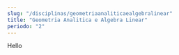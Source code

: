 ```yaml
---
slug: "/disciplinas/geometriaanaliticaealgebralinear"
title: "Geometria Analitica e Algebra Linear"
periodo: "2"
---
```


Hello
